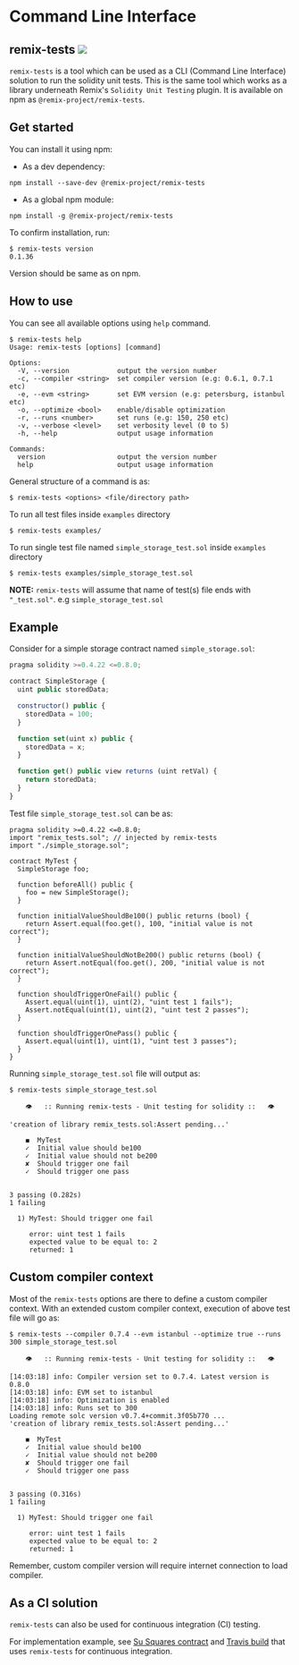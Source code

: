 # Command Line Interface

## remix-tests [![](https://badge.fury.io/js/%40remix-project%2Fremix-tests.svg)](https://www.npmjs.com/package/@remix-project/remix-tests)

`remix-tests` is a tool which can be used as a CLI (Command Line Interface) solution to run the solidity unit tests. This is the same tool which works as a library underneath Remix's `Solidity Unit Testing` plugin. It is available on npm as `@remix-project/remix-tests`.

## Get started

You can install it using npm:

- As a dev dependency:

`npm install --save-dev @remix-project/remix-tests`

- As a global npm module:

`npm install -g @remix-project/remix-tests`

To confirm installation, run:

```Shell
$ remix-tests version
0.1.36
```

Version should be same as on npm.

## How to use

You can see all available options using `help` command.

```Shell
$ remix-tests help
Usage: remix-tests [options] [command]

Options:
  -V, --version            output the version number
  -c, --compiler <string>  set compiler version (e.g: 0.6.1, 0.7.1 etc)
  -e, --evm <string>       set EVM version (e.g: petersburg, istanbul etc)
  -o, --optimize <bool>    enable/disable optimization
  -r, --runs <number>      set runs (e.g: 150, 250 etc)
  -v, --verbose <level>    set verbosity level (0 to 5)
  -h, --help               output usage information

Commands:
  version                  output the version number
  help                     output usage information
```

General structure of a command is as:

`$ remix-tests <options> <file/directory path>`

To run all test files inside `examples` directory

```Shell
$ remix-tests examples/
```

To run single test file named `simple_storage_test.sol` inside `examples` directory

```Shell
$ remix-tests examples/simple_storage_test.sol
```

**NOTE:** `remix-tests` will assume that name of test(s) file ends with `"_test.sol"`. e.g `simple_storage_test.sol`

## Example

Consider for a simple storage contract named `simple_storage.sol`:

```javascript
pragma solidity >=0.4.22 <=0.8.0;

contract SimpleStorage {
  uint public storedData;

  constructor() public {
    storedData = 100;
  }

  function set(uint x) public {
    storedData = x;
  }

  function get() public view returns (uint retVal) {
    return storedData;
  }
}
```

Test file `simple_storage_test.sol` can be as:

```text
pragma solidity >=0.4.22 <=0.8.0;
import "remix_tests.sol"; // injected by remix-tests
import "./simple_storage.sol";

contract MyTest {
  SimpleStorage foo;

  function beforeAll() public {
    foo = new SimpleStorage();
  }

  function initialValueShouldBe100() public returns (bool) {
    return Assert.equal(foo.get(), 100, "initial value is not correct");
  }

  function initialValueShouldNotBe200() public returns (bool) {
    return Assert.notEqual(foo.get(), 200, "initial value is not correct");
  }

  function shouldTriggerOneFail() public {
    Assert.equal(uint(1), uint(2), "uint test 1 fails");
    Assert.notEqual(uint(1), uint(2), "uint test 2 passes");
  }

  function shouldTriggerOnePass() public {
    Assert.equal(uint(1), uint(1), "uint test 3 passes");
  }
}
```

Running `simple_storage_test.sol` file will output as:

```console
$ remix-tests simple_storage_test.sol

	👁	:: Running remix-tests - Unit testing for solidity ::	👁

'creation of library remix_tests.sol:Assert pending...'

	◼  MyTest
	✓  Initial value should be100
	✓  Initial value should not be200
	✘  Should trigger one fail
	✓  Should trigger one pass


3 passing (0.282s)
1 failing

  1) MyTest: Should trigger one fail

	 error: uint test 1 fails
	 expected value to be equal to: 2
	 returned: 1
```

## Custom compiler context

Most of the `remix-tests` options are there to define a custom compiler context. With an extended custom compiler context, execution of above test file will go as:

```console
$ remix-tests --compiler 0.7.4 --evm istanbul --optimize true --runs 300 simple_storage_test.sol

	👁	:: Running remix-tests - Unit testing for solidity ::	👁

[14:03:18] info: Compiler version set to 0.7.4. Latest version is 0.8.0
[14:03:18] info: EVM set to istanbul
[14:03:18] info: Optimization is enabled
[14:03:18] info: Runs set to 300
Loading remote solc version v0.7.4+commit.3f05b770 ...
'creation of library remix_tests.sol:Assert pending...'

	◼  MyTest
	✓  Initial value should be100
	✓  Initial value should not be200
	✘  Should trigger one fail
	✓  Should trigger one pass


3 passing (0.316s)
1 failing

  1) MyTest: Should trigger one fail

	 error: uint test 1 fails
	 expected value to be equal to: 2
	 returned: 1
```

Remember, custom compiler version will require internet connection to load compiler.

## As a CI solution

`remix-tests` can also be used for continuous integration (CI) testing.

For implementation example, see [Su Squares contract](https://github.com/su-squares/ethereum-contract/tree/e542f37d4f8f6c7b07d90a6554424268384a4186) and [Travis build](https://travis-ci.org/su-squares/ethereum-contract/builds/446186067) that uses `remix-tests` for continuous integration.
